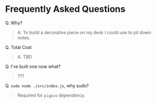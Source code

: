 # Frequently Asked Questions

Q. Why?
> A. To build a decorative piece on my desk I could use to jot down notes.

Q. Total Cost
> A. TBD

Q. I've built one now what?
> ???

Q. `sudo node ./src/index.js`, why sudo?
> Required for `pigpio` dependency.
